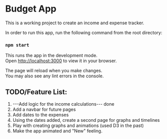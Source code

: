 # Budget App
This is a working project to create an income and expense tracker. 

In order to run this app, run the following command from the root directory:

### `npm start`

This runs the app in the development mode.\
Open [http://localhost:3000](http://localhost:3000) to view it in your browser.

The page will reload when you make changes.\
You may also see any lint errors in the console.


## TODO/Feature List: 
1. ---Add logic for the income calculations--- done
2. Add a navbar for future pages
3. Add dates to the expenses
4. Using the dates added, create a second page for graphs and timelines
5. Play with creating graphs and animations (used D3 in the past)
6. Make the app animated and "New" feeling. 